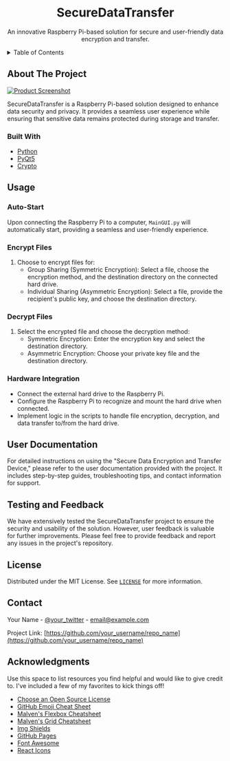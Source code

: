 <!-- PROJECT SHIELDS -->
<!--
*** Thanks for checking out the SecureDataTransfer project! If you have any suggestions
*** or feedback, please feel free to contribute.
*** Don't forget to give the project a star!
*** Thanks for your support!
-->

<!-- PROJECT LOGO -->
<div align="center">
  <h1>SecureDataTransfer</h1>
  <p>An innovative Raspberry Pi-based solution for secure and user-friendly data encryption and transfer.</p>
</div>

<!-- TABLE OF CONTENTS -->
<details>
  <summary>Table of Contents</summary>
  <ol>
    <li>
      <a href="#about-the-project">About The Project</a>
      <ul>
        <li><a href="#built-with">Built With</a></li>
      </ul>
    </li>
    <li>
      <a href="#usage">Usage</a>
      <ul>
        <li><a href="#auto-start">Auto-Start</a></li>
        <li><a href="#encrypt-files">Encrypt Files</a></li>
        <li><a href="#decrypt-files">Decrypt Files</a></li>
        <li><a href="#hardware-integration">Hardware Integration</a></li>
      </ul>
    </li>
    <li><a href="#user-documentation">User Documentation</a></li>
    <li><a href="#testing-and-feedback">Testing and Feedback</a></li>
    <li><a href="#license">License</a></li>
    <li><a href="#contact">Contact</a></li>
  </ol>
</details>

<!-- ABOUT THE PROJECT -->

## About The Project

[![Product Screenshot](product-screenshot-link)](product-screenshot-link)

SecureDataTransfer is a Raspberry Pi-based solution designed to enhance data security and privacy. It provides a seamless user experience while ensuring that sensitive data remains protected during storage and transfer.

### Built With

- [Python](https://www.python.org/)
- [PyQt5](https://riverbankcomputing.com/software/pyqt/intro)
- [Crypto](https://pypi.org/project/pycryptodome/)

<!-- GETTING STARTED -->

## Usage

### Auto-Start

Upon connecting the Raspberry Pi to a computer, `MainGUI.py` will automatically start, providing a seamless and user-friendly experience.

### Encrypt Files

1. Choose to encrypt files for:
   - Group Sharing (Symmetric Encryption): Select a file, choose the encryption method, and the destination directory on the connected hard drive.
   - Individual Sharing (Asymmetric Encryption): Select a file, provide the recipient's public key, and choose the destination directory.

### Decrypt Files

1. Select the encrypted file and choose the decryption method:
   - Symmetric Encryption: Enter the encryption key and select the destination directory.
   - Asymmetric Encryption: Choose your private key file and the destination directory.

### Hardware Integration

- Connect the external hard drive to the Raspberry Pi.
- Configure the Raspberry Pi to recognize and mount the hard drive when connected.
- Implement logic in the scripts to handle file encryption, decryption, and data transfer to/from the hard drive.

<!-- USER DOCUMENTATION -->

## User Documentation

For detailed instructions on using the "Secure Data Encryption and Transfer Device," please refer to the user documentation provided with the project. It includes step-by-step guides, troubleshooting tips, and contact information for support.

<!-- TESTING AND FEEDBACK -->

## Testing and Feedback

We have extensively tested the SecureDataTransfer project to ensure the security and usability of the solution. However, user feedback is valuable for further improvements. Please feel free to provide feedback and report any issues in the project's repository.

<!-- LICENSE -->

## License

Distributed under the MIT License. See [`LICENSE`](LICENSE) for more information.

<!-- CONTACT -->

## Contact

Your Name - [@your_twitter](https://twitter.com/your_username) - email@example.com

Project Link: [https://github.com/your_username/repo_name](https://github.com/your_username/repo_name)

<!-- ACKNOWLEDGMENTS -->

## Acknowledgments

Use this space to list resources you find helpful and would like to give credit to. I've included a few of my favorites to kick things off!

- [Choose an Open Source License](https://choosealicense.com)
- [GitHub Emoji Cheat Sheet](https://www.webpagefx.com/tools/emoji-cheat-sheet)
- [Malven's Flexbox Cheatsheet](https://flexbox.malven.co/)
- [Malven's Grid Cheatsheet](https://grid.malven.co/)
- [Img Shields](https://shields.io)
- [GitHub Pages](https://pages.github.com)
- [Font Awesome](https://fontawesome.com)
- [React Icons](https://react-icons.github.io/react-icons/search)
